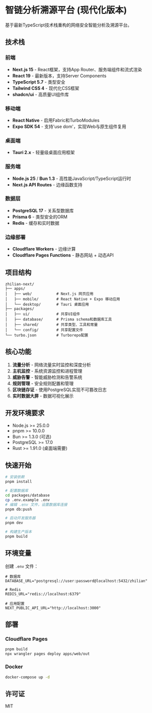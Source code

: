 # 智链分析溯源平台 (现代化版本)

基于最新TypeScript技术栈重构的网络安全智能分析及溯源平台。

## 技术栈

### 前端
- **Next.js 15** - React框架，支持App Router、服务端组件和流式渲染
- **React 19** - 最新版本，支持Server Components
- **TypeScript 5.7** - 类型安全
- **Tailwind CSS 4** - 现代化CSS框架
- **shadcn/ui** - 高质量UI组件库

### 移动端
- **React Native** - 启用Fabric和TurboModules
- **Expo SDK 54** - 支持'use dom'，实现Web与原生组件复用

### 桌面端
- **Tauri 2.x** - 轻量级桌面应用框架

### 服务端
- **Node.js 25** / **Bun 1.3** - 高性能JavaScript/TypeScript运行时
- **Next.js API Routes** - 边缘函数支持

### 数据层
- **PostgreSQL 17** - 关系型数据库
- **Prisma 6** - 类型安全的ORM
- **Redis** - 缓存和实时数据

### 边缘部署
- **Cloudflare Workers** - 边缘计算
- **Cloudflare Pages Functions** - 静态网站 + 动态API

## 项目结构

```
zhilian-next/
├── apps/
│   ├── web/           # Next.js 网页应用
│   ├── mobile/        # React Native + Expo 移动应用
│   └── desktop/       # Tauri 桌面应用
├── packages/
│   ├── ui/            # 共享UI组件
│   ├── database/      # Prisma schema和数据库工具
│   ├── shared/        # 共享类型、工具和常量
│   └── config/        # 共享配置文件
└── turbo.json         # Turborepo配置
```

## 核心功能

1. **流量分析** - 网络流量实时监控和深度分析
2. **主机监控** - 系统资源监控和进程管理
3. **威胁告警** - 智能威胁检测和告警系统
4. **规则管理** - 安全规则配置和管理
5. **区块链存证** - 使用PostgreSQL实现不可篡改日志
6. **实时数据大屏** - 数据可视化展示

## 开发环境要求

- Node.js >= 25.0.0
- pnpm >= 10.0.0
- Bun >= 1.3.0 (可选)
- PostgreSQL >= 17.0
- Rust >= 1.91.0 (桌面端需要)

## 快速开始

```bash
# 安装依赖
pnpm install

# 配置数据库
cd packages/database
cp .env.example .env
# 编辑 .env 文件，设置数据库连接
pnpm db:push

# 启动开发服务器
pnpm dev

# 构建生产版本
pnpm build
```

## 环境变量

创建 `.env` 文件：

```env
# 数据库
DATABASE_URL="postgresql://user:password@localhost:5432/zhilian"

# Redis
REDIS_URL="redis://localhost:6379"

# 应用配置
NEXT_PUBLIC_API_URL="http://localhost:3000"
```

## 部署

### Cloudflare Pages
```bash
pnpm build
npx wrangler pages deploy apps/web/out
```

### Docker
```bash
docker-compose up -d
```

## 许可证

MIT

